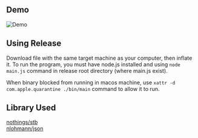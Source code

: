## Demo  
![Demo](Demo.gif)  

## Using Release
Download file with the same target machine as your computer, then inflate it. To run the program, you must have node.js installed and using `node main.js` command in release root directory (where main.js exist).  

When binary blocked from running in macos machine, use `xattr -d com.apple.quarantine ./bin/main` command to allow it to run.

## Library Used
[nothings/stb](https://github.com/nothings/stb)   
[nlohmann/json](https://github.com/nlohmann/json)  